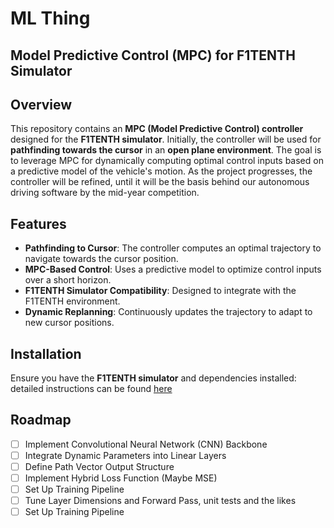 # ML Thing

## Model Predictive Control (MPC) for F1TENTH Simulator

## Overview
This repository contains an **MPC (Model Predictive Control) controller** designed for the **F1TENTH simulator**. Initially, the controller will be used for **pathfinding towards the cursor** in an **open plane environment**. The goal is to leverage MPC for dynamically computing optimal control inputs based on a predictive model of the vehicle's motion. As the project progresses, the controller will be refined, until it will be the basis behind our autonomous driving software by the mid-year competition.

## Features
- **Pathfinding to Cursor**: The controller computes an optimal trajectory to navigate towards the cursor position.
- **MPC-Based Control**: Uses a predictive model to optimize control inputs over a short horizon.
- **F1TENTH Simulator Compatibility**: Designed to integrate with the F1TENTH environment.
- **Dynamic Replanning**: Continuously updates the trajectory to adapt to new cursor positions.

## Installation
Ensure you have the **F1TENTH simulator** and dependencies installed: detailed instructions can be found [here](https://github.com/WE-Autopilot/f1tenth_gym)

## Roadmap
- [ ] Implement Convolutional Neural Network (CNN) Backbone
- [ ] Integrate Dynamic Parameters into Linear Layers
- [ ] Define Path Vector Output Structure
- [ ] Implement Hybrid Loss Function (Maybe MSE)
- [ ] Set Up Training Pipeline
- [ ] Tune Layer Dimensions and Forward Pass, unit tests and the likes
- [ ] Set Up Training Pipeline
